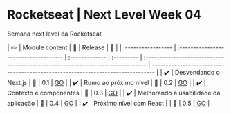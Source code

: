 # Rocketseat | Next Level Week 04

Semana next level da Rocketseat

| :pencil2:          | Module content                        | :construction: | Release    | :rocket:                                                                        |
| :----------------- | :------------------------------------ | :------------- | :--------- | :------------------------------------------------------------------------------ | ------------------------------------------------------------------------------- |
| :heavy_check_mark: | Desvendando o Next.js                 | :bookmark:     | 0.1        | [GO](https://github.com/edsonjuniornarvaes/next-level-week-04/releases/tag/0.1) |
| :heavy_check_mark: | Rumo ao próximo nível                 | :bookmark:     | 0.2        | [GO](https://github.com/edsonjuniornarvaes/next-level-week-04/releases/tag/0.2) |
| :heavy_check_mark: | Contexto e componentes                | :bookmark:     | 0.3        | [GO](https://github.com/edsonjuniornarvaes/next-level-week-04/releases/tag/0.3) |
| :heavy_check_mark: | Melhorando a usabilidade da aplicação | :bookmark:     | 0.4        | [GO](https://github.com/edsonjuniornarvaes/next-level-week-04/releases/tag/0.4) |
| :heavy_check_mark: | Próximo nível com React               |                | :bookmark: | 0.5                                                                             | [GO](https://github.com/edsonjuniornarvaes/next-level-week-04/releases/tag/0.5) |
